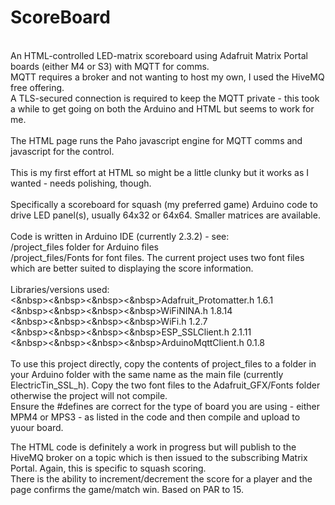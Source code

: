 # ScoreBoard
\
An HTML-controlled LED-matrix scoreboard using Adafruit Matrix Portal boards (either M4 or S3) with MQTT for comms.\
MQTT requires a broker and not wanting to host my own, I used the HiveMQ free offering.\
A TLS-secured connection is required to keep the MQTT private - this took a while to get going on both the Arduino and HTML but seems to work for me.\
\
The HTML page runs the Paho javascript engine for MQTT comms and javascript for the control.\
\
This is my first effort at HTML so might be a little clunky but it works as I wanted - needs polishing, though.\
\
Specifically a scoreboard for squash (my preferred game) Arduino code to drive LED panel(s), usually 64x32 or 64x64. Smaller matrices are available.\
\
Code is written in Arduino IDE (currently 2.3.2) - see:\
    /project_files folder for Arduino files\
    /project_files/Fonts for font files. The current project uses two font files which are better suited to displaying the score information.\
\
Libraries/versions used:\
  <&nbsp><&nbsp><&nbsp><&nbsp>Adafruit_Protomatter.h    1.6.1\
  <&nbsp><&nbsp><&nbsp><&nbsp>WiFiNINA.h                1.8.14\
  <&nbsp><&nbsp><&nbsp><&nbsp>WiFi.h                    1.2.7\
  <&nbsp><&nbsp><&nbsp><&nbsp>ESP_SSLClient.h           2.1.11\
  <&nbsp><&nbsp><&nbsp><&nbsp>ArduinoMqttClient.h       0.1.8\
  \
To use this project directly, copy the contents of project_files to a folder in your Arduino folder with the same name as the main file (currently ElectricTin_SSL_h). Copy the two font files to the Adafruit_GFX/Fonts folder otherwise the project will not compile.\
Ensure the #defines are correct for the type of board you are using - either MPM4 or MPS3 - as listed in the code and then compile and upload to yuour board.



The HTML code is definitely a work in progress but will publish to the HiveMQ broker on a topic which is then issued to the subscribing Matrix Portal. Again, this is specific to squash scoring.\
There is the ability to increment/decrement the score for a player and the page confirms the game/match win. Based on PAR to 15.
